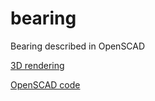 # bearing
Bearing described in OpenSCAD

[3D rendering](./stls/bearing.stl)

[OpenSCAD code](./scad/bearing.scad)

